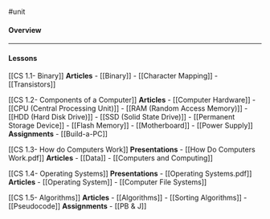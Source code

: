 #unit

#### Overview

---
#### Lessons

[[CS 1.1- Binary]]
	**Articles**
		- [[Binary]]
		- [[Character Mapping]]
		- [[Transistors]]

[[CS 1.2- Components of a Computer]]
	**Articles**
		- [[Computer Hardware]]
		- [[CPU  (Central Processing Unit)]]
		- [[RAM (Random Access Memory)]]
		- [[HDD (Hard Disk Drive)]]
		- [[SSD (Solid State Drive)]]
		- [[Permanent Storage Device]]
		- [[Flash Memory]]
		- [[Motherboard]]
		- [[Power Supply]]
	**Assignments**
		- [[Build-a-PC]]

[[CS 1.3- How do Computers Work]]
	**Presentations**
		- [[How Do Computers Work.pdf]]
	**Articles**
		- [[Data]]
		- [[Computers and Computing]]

[[CS 1.4- Operating Systems]]
	**Presentations**
		- [[Operating Systems.pdf]]
	**Articles**
		- [[Operating System]]
		- [[Computer File Systems]]

[[CS 1.5- Algorithms]]
	**Articles**
		- [[Algorithms]]
		- [[Sorting Algorithms]]
		- [[Pseudocode]]
	**Assignments**
		- [[PB & J]]

